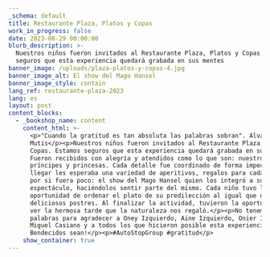```yaml
---
_schema: default
title: Restaurante Plaza, Platos y Copas
work_in_progress: false
date: 2023-06-29 00:00:00
blurb_description: >-
  Nuestros niños fueron invitados al Restaurante Plaza, Platos y Copas. Estamos
  seguros que esta experiencia quedará grabada en sus mentes
banner_image: /uploads/plaza-platos-y-copas-4.jpg
banner_image_alt: El show del Mago Hansel
banner_image_style: contain
lang_ref: restaurante-plaza-2023
lang: es
layout: post
content_blocks:
  - _bookshop_name: content
    content_html: >-
      <p>"Cuando la gratitud es tan absoluta las palabras sobran". Alvaro
      Mutis</p><p>Nuestros niños fueron invitados al Restaurante Plaza, Platos y
      Copas. Estamos seguros que esta experiencia quedará grabada en sus mentes.
      Fueron recibidos con alegría y atendidos como lo que son: nuestros
      príncipes y princesas. Cada detalle fue coordinado de forma impecable: Al
      llegar les esperaba una variedad de aperitivos, regalos para cada uno y
      por si fuera poco: el show del Mago Hansel quien los integró a su
      espectáculo, haciéndolos sentir parte del mismo. Cada niño tuvo la
      oportunidad de ordenar el plato de su predilección al igual que degustar
      deliciosos postres. Al finalizar la actividad, tuvieron la oportunidad de
      ver la hermosa tarde que la naturaleza nos regaló.</p><p>No tenemos
      palabras para agradecer a Oney Izquierdo, Aine Izquierdo, Onier Izquierdo,
      Miguel Casiano y a todos los que hicieron posible esta experiencia.
      Bendecidos sean!</p><p>#AutoStopGroup #gratitud</p>
    show_container: true
---
```

